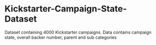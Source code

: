 # Kickstarter-Campaign-State-Dataset
Dataset containing 4000 Kickstarter campaigns. Data contains campaign state, overall backer number, parent and sub categories
